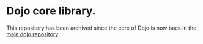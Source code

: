 # Dojo core library.

This repository has been archived since the core of Dojo is now back in the [main dojo repository](https://github.com/dojoengine/dojo/tree/main/crates/dojo/core).
